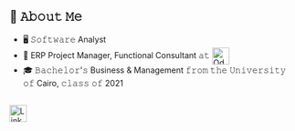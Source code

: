 ## :book: 𝙰𝚋𝚘𝚞𝚝 𝙼𝚎
- 🖥 𝚂𝚘𝚏𝚝𝚠𝚊𝚛𝚎 Analyst
- 💼 ERP Project Manager, Functional Consultant 𝚊𝚝 [<img src="https://www.odoo.com/web/image/res.company/1/logo" height="30em" align="center" alt="Odoo" title="Odoo"/>](https://www.odoo.com)
- 🎓 𝙱𝚊𝚌𝚑𝚎𝚕𝚘𝚛'𝚜 Business & Management 𝚏𝚛𝚘𝚖 𝚝𝚑𝚎 𝚄𝚗𝚒𝚟𝚎𝚛𝚜𝚒𝚝𝚢 𝚘𝚏 Cairo, 𝚌𝚕𝚊𝚜𝚜 𝚘𝚏 2021

##
[<img src="https://upload.wikimedia.org/wikipedia/commons/c/ca/LinkedIn_logo_initials.png" height="30em" align="center" alt="LinkedIn" title="LinkedIn Profile"/>](https://www.linkedin.com/in/ibrahim-nahas/)
